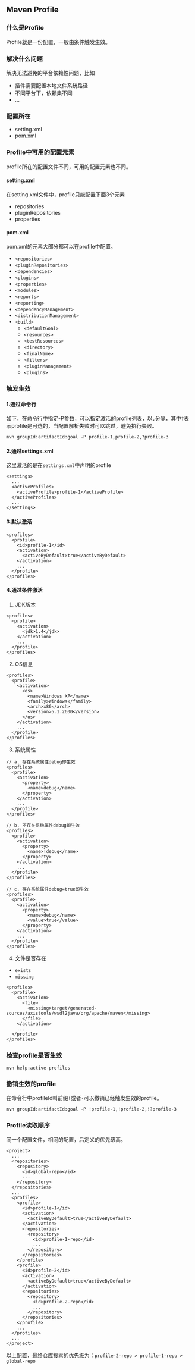 ## Maven Profile
### 什么是Profile
Profile就是一份配置，一般由条件触发生效。

### 解决什么问题
解决无法避免的平台依赖性问题，比如
- 插件需要配置本地文件系统路径
- 不同平台下，依赖集不同
- ...

### 配置所在
- setting.xml
- pom.xml

### Profile中可用的配置元素
profile所在的配置文件不同，可用的配置元素也不同。
#### setting.xml
在setting.xml文件中，profile只能配置下面3个元素
- repositories
- pluginRepositories
- properties

#### pom.xml
pom.xml的元素大部分都可以在profile中配置。
-   `<repositories>`
-   `<pluginRepositories>`
-   `<dependencies>`
-   `<plugins>`
-   `<properties>`
-   `<modules>`
-   `<reports>`
-   `<reporting>`
-   `<dependencyManagement>`
-   `<distributionManagement>`
-   `<build>`
    -   `<defaultGoal>`
    -   `<resources>`
    -   `<testResources>`
    -   `<directory>`
    -   `<finalName>`
    -   `<filters>`
    -   `<pluginManagement>`
    -   `<plugins>`
    
### 触发生效
#### 1.通过命令行
如下，在命令行中指定-P参数，可以指定激活的profile列表，以`,`分隔，其中`?`表示profile是可选的，当配置解析失败时可以跳过，避免执行失败。
```
mvn groupId:artifactId:goal -P profile-1,profile-2,?profile-3
```

#### 2.通过settings.xml
这里激活的是在`settings.xml`中声明的profile
```
<settings>
  ...
  <activeProfiles>
    <activeProfile>profile-1</activeProfile>
  </activeProfiles>
  ...
</settings>
```

#### 3.默认激活
```
<profiles>
  <profile>
    <id>profile-1</id>
    <activation>
      <activeByDefault>true</activeByDefault>
    </activation>
    ...
  </profile>
</profiles>
```

#### 4.通过条件激活
1) JDK版本  

```
<profiles>
  <profile>
    <activation>
      <jdk>1.4</jdk>
    </activation>
    ...
  </profile>
</profiles>
```
2) OS信息  

```
<profiles>
  <profile>
    <activation>
      <os>
        <name>Windows XP</name>
        <family>Windows</family>
        <arch>x86</arch>
        <version>5.1.2600</version>
      </os>
    </activation>
    ...
  </profile>
</profiles>
```

3) 系统属性  

```
// a. 存在系统属性debug即生效
<profiles>
  <profile>
    <activation>
      <property>
        <name>debug</name>
      </property>
    </activation>
    ...
  </profile>
</profiles>

// b. 不存在系统属性debug即生效
<profiles>
  <profile>
    <activation>
      <property>
        <name>!debug</name>
      </property>
    </activation>
    ...
  </profile>
</profiles>

// c. 存在系统属性debug=true即生效
<profiles>
  <profile>
    <activation>
      <property>
        <name>debug</name>
        <value>true</value>
      </property>
    </activation>
    ...
  </profile>
</profiles>
```
4) 文件是否存在  

- `exists`
- `missing`

```
<profiles>
  <profile>
    <activation>
      <file>
        <missing>target/generated-sources/axistools/wsdl2java/org/apache/maven</missing>
      </file>
    </activation>
    ...
  </profile>
</profiles>
```

### 检查profile是否生效
```
mvn help:active-profiles
```
### 撤销生效的profile
在命令行中profileId叫前缀`!`或者`-`可以撤销已经触发生效的profile。
```
mvn groupId:artifactId:goal -P !profile-1,!profile-2,!?profile-3
```
### Profile读取顺序
同一个配置文件，相同的配置，后定义的优先级高。
```
<project>
  ...
  <repositories>
    <repository>
      <id>global-repo</id>
      ...
    </repository>
  </repositories>
  ...
  <profiles>
    <profile>
      <id>profile-1</id>
      <activation>
        <activeByDefault>true</activeByDefault>
      </activation>
      <repositories>
        <repository>
          <id>profile-1-repo</id>
          ...
        </repository>
      </repositories>
    </profile>
    <profile>
      <id>profile-2</id>
      <activation>
        <activeByDefault>true</activeByDefault>
      </activation>
      <repositories>
        <repository>
          <id>profile-2-repo</id>
          ...
        </repository>
      </repositories>
    </profile>
    ...
  </profiles>
  ...
</project>
```
以上配置，最终仓库搜索的优先级为：`profile-2-repo > profile-1-repo > global-repo`